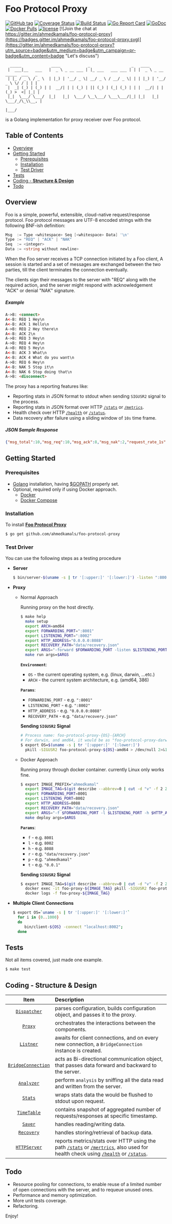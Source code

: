 Foo Protocol Proxy
==================

[![GitHub tag](https://img.shields.io/github/tag/ahmedkamals/foo-protocol-proxy.svg?style=flat)](https://github.com/ahmedkamals/foo-protocol-proxy/releases  "Version Tag")
[![Coverage Status](https://coveralls.io/repos/github/ahmedkamals/foo-protocol-proxy/badge.svg?branch=master)](https://coveralls.io/github/ahmedkamals/foo-protocol-proxy?branch=master  "Code Coverage")
[![Build Status](https://travis-ci.org/ahmedkamals/foo-protocol-proxy.svg)](https://travis-ci.org/ahmedkamals/foo-protocol-proxy  "Build Status")
[![Go Report Card](https://goreportcard.com/badge/github.com/ahmedkamals/foo-protocol-proxy)](https://goreportcard.com/report/github.com/ahmedkamals/foo-protocol-proxy  "Go Report Card")
[![GoDoc](https://godoc.org/github.com/ahmedkamals/foo-protocol-proxy?status.svg)](https://godoc.org/github.com/ahmedkamals/foo-protocol-proxy "API Documentation")
[![Docker Pulls](https://img.shields.io/docker/pulls/ahmedkamal/foo-protocol-proxy.svg?maxAge=604800)](https://hub.docker.com/r/ahmedkamal/foo-protocol-proxy/ "Docker Pulls")
[![license](https://img.shields.io/github/license/mashape/apistatus.svg)](LICENSE  "License")
[![Join the chat at https://gitter.im/ahmedkamals/foo-protocol-proxy](https://badges.gitter.im/ahmedkamals/foo-protocol-proxy.svg)](https://gitter.im/ahmedkamals/foo-protocol-proxy?utm_source=badge&utm_medium=badge&utm_campaign=pr-badge&utm_content=badge "Let's discuss")

```
  _____             ____            _                  _   ____                      
 |  ___|__   ___   |  _ \ _ __ ___ | |_ ___   ___ ___ | | |  _ \ _ __ _____  ___   _ 
 | |_ / _ \ / _ \  | |_) | '__/ _ \| __/ _ \ / __/ _ \| | | |_) | '__/ _ \ \/ / | | |
 |  _| (_) | (_) | |  __/| | | (_) | || (_) | (_| (_) | | |  __/| | | (_) >  <| |_| |
 |_|  \___/ \___/  |_|   |_|  \___/ \__\___/ \___\___/|_| |_|   |_|  \___/_/\_\\__, |
                                                                               |___/ 
```

is a Golang implementation for proxy receiver over Foo protocol.

Table of Contents
-----------------

* [Overview](#overview)
* [Getting Started](#getting-started)
    * [Prerequisites](#prerequisites)
    * [Installation](#installation)
    * [Test Driver](#test-driver)
* [Tests](#tests)
* [Coding - __Structure & Design__](#coding---structure--design)
* [Todo](#todo)

Overview
--------

Foo is a simple, powerful, extensible, cloud-native request/response protocol.
Foo protocol messages are UTF-8 encoded strings with the following BNF-ish definition:

```go
Msg  := Type <whitespace> Seq [<whitespace> Data] '\n'
Type := "REQ" | "ACK" | "NAK"
Seq  := <integer>
Data := <string without newline>
```

When the Foo server receives a TCP connection initiated by a Foo client,
A session is started and a set of messages are exchanged between the two parties,
till the client terminates the connection eventually.

The clients sign their messages to the server with "REQ" along with the required action,
and the server might respond with acknowledgement "ACK" or denial "NAK" signature.

##### Example

```html
A->B: <connect>
A<-B: REQ 1 Hey\n
A<-B: ACK 1 Hello\n
A->B: REQ 2 Hey there\n
A<-B: ACK 2\n
A->B: REQ 3 Hey\n
A->B: REQ 4 Hey\n
A->B: REQ 5 Hey\n
A<-B: ACK 3 What\n
A<-B: ACK 4 What do you want\n
A->B: REQ 6 Hey\n
A<-B: NAK 5 Stop it\n
A<-B: NAK 6 Stop doing that\n
A->B: <disconnect>
```

The proxy has a reporting features like:

- Reporting stats in JSON format to stdout when sending `SIGUSR2` signal to the process.
- Reporting stats in JSON format over HTTP [`/stats`][16] or [`/metrics`][17].
- Health check over HTTP [`/health`][18] or [`/status`][19].
- Data recovery after failure using a sliding window of `10s` time frame.

##### JSON Sample Response

```json
{"msg_total":10,"msg_req":10,"msg_ack":8,"msg_nak":2,"request_rate_1s":0.005,"request_rate_10s":0.004,"response_rate_1s":0.004,"response_rate_10s":0.003}

```

Getting Started
---------------

### Prerequisites

* [Golang][1] installation, having [$GOPATH][2] properly set.
* Optional, required only if using Docker approach.
    + [Docker][3]
    + [Docker Compose][4]


### Installation

To install [**Foo Protocol Proxy**][5]

```bash
$ go get github.com/ahmedkamals/foo-protocol-proxy
```

### Test Driver

You can use the following steps as a testing procedure

  * **Server**
    ```bash
    $ bin/server-$(uname -s | tr '[:upper:]' '[:lower:]') -listen ":8001"
    ```

  * **Proxy**
    - Normal Approach
    
        Running proxy on the host directly.
        
        ```bash
        $ make help
          make setup
          export ARCH=amd64
          export FORWARDING_PORT=":8001"
          export LISTENING_PORT=":8002"
          export HTTP_ADDRESS="0.0.0.0:8088"
          export RECOVERY_PATH="data/recovery.json"
          export ARGS="-forward $FORWARDING_PORT -listen $LISTENING_PORT -http $HTTP_ADDRESS -recovery-path $RECOVERY_PATH"
          make run args=$ARGS
        ```
        
        **`Environment`**:
        + `OS` - the current operating system, e.g. (linux, darwin, ...etc.)
        + `ARCH` - the current system architecture, e.g. (amd64, 386)
            
        **`Params`**:           
        + `FORWARDING_PORT` - e.g. `":8001"`
        + `LISTENING_PORT` - e.g. `":8002"`
        + `HTTP_ADDRESS` - e.g. `"0.0.0.0:8088"`
        + `RECOVERY_PATH` - e.g. `"data/recovery.json"`
        
        **Sending `SIGUSR2` Signal**
                  
        ```bash
        # Process name: foo-protocol-proxy-{OS}-{ARCH}
        # For darwin, and amd64, it would be as "foo-protocol-proxy-darwin-amd64".
        $ export OS=$(uname -s | tr '[:upper:]' '[:lower:]')
          pkill -SIGUSR2 foo-protocol-proxy-${OS}-amd64 > /dev/null 2>&1
        ```
                   
    - Docker Approach
       
       Running proxy through docker container. currently Linux only works fine.
       
       ```bash
       $ export IMAGE_PREFIX="ahmedkamal"
         export IMAGE_TAG=$(git describe --abbrev=0 | cut -d "v" -f 2 2> /dev/null)
         export FORWARDING_PORT=8001
         export LISTENING_PORT=8002
         export HTTP_ADDRESS=8088
         export RECOVERY_PATH="data/recovery.json"
         export ARGS="-f $FORWARDING_PORT -l $LISTENING_PORT -h $HTTP_ADDRESS -r $RECOVERY_PATH -p $IMAGE_PREFIX -t $IMAGE_TAG"
         make deploy args=$ARGS
       ```
        
       **`Params`**:
       + `f` - e.g. `8001`
       + `l` - e.g. `8002`
       + `h` - e.g. `8088`
       + `r` - e.g. `"data/recovery.json"`
       + `p` - e.g. `"ahmedkamal"`
       + `t` - e.g. `"0.0.1"`
       
       **Sending `SIGUSR2` Signal**
         
       ```bash
       $ export IMAGE_TAG=$(git describe --abbrev=0 | cut -d "v" -f 2 2> /dev/null)
         docker exec -it foo-proxy-${IMAGE_TAG} pkill -SIGUSR2 foo-protocol-proxy > /dev/null 2>&1
         docker logs -f foo-proxy-${IMAGE_TAG}
       ```
       
  * **Multiple Client Connections**
    ```bash
    $ export OS=`uname -s | tr '[:upper:]' '[:lower:]'`
      for i in {0..1000}
      do 
         bin/client-${OS} -connect "localhost:8002";
      done
    ```

## Tests
    
Not all items covered, just made one example.
    
```bash
$ make test
```

## Coding - __Structure & Design__

| Item                    | Description                                                                                                                                              |
| :---:                   | :---                                                                                                                                                     |
| [`Dispatcher`][6]       | parses configuration, builds configuration object, and passes it to the proxy.                                                                           |
| [`Proxy`][7]            | orchestrates the interactions between the components.                                                                                                    |
| [`Listner`][8]          | awaits for client connections, and on every new connection, a `BridgeConnection` instance is created.                                                    |
| [`BridgeConnection`][9] | acts as Bi-directional communication object, that passes data forward and backward to the server.                                                        |
| [`Analyzer`][10]        | perform `analysis` by sniffing all the data read and written from the server.                                                                            |
| [`Stats`][11]           | wraps stats data the would be flushed to stdout upon request.                                                                                            |
| [`TimeTable`][12]       | contains snapshot of aggregated number of requests/responses at specific timestamp.                                                                      |
| [`Saver`][13]           | handles reading/writing data.                                                                                                                            |
| [`Recovery`][14]        | handles storing/retrieval of backup data.                                                                                                                |
| [`HTTPServer`][15]      | reports metrics/stats over HTTP using the path [`/stats`][16] or [`/mertrics`][17], also used for health check using [`/health`][18] or [`/status`][19]. |

## Todo
   - Resource pooling for connections, to enable reuse of a limited number of open connections with the server,
     and to requeue unused ones.
   - Performance and memory optimization.
   - More unit tests coverage.
   - Refactoring.

Enjoy!

[1]: https://golang.org/dl/ "Download Golang"
[2]: https://golang.org/doc/install "GOPATH Configuration"
[3]: https://docs.docker.com/engine/installation/ "Docker"
[4]: https://docs.docker.com/compose/install/ "Docker Compose"
[5]: https://github.com/ahmedkamals/foo-protocol-proxy "Source Code"
[6]: https://godoc.org/github.com/ahmedkamals/foo-protocol-proxy/app#Dispatcher "Dispatcher"
[7]: https://godoc.org/github.com/ahmedkamals/foo-protocol-proxy/app#Proxy "Proxy"
[8]: https://godoc.org/github.com/ahmedkamals/foo-protocol-proxy/communication#Listener "Listener"
[9]: https://godoc.org/github.com/ahmedkamals/foo-protocol-proxy/communication#BridgeConnection "BridgeConnection"
[10]: https://godoc.org/github.com/ahmedkamals/foo-protocol-proxy/analysis#Analyzer "Analyzer"
[11]: https://godoc.org/github.com/ahmedkamals/foo-protocol-proxy/analysis#Stats "Stats"
[12]: https://godoc.org/github.com/ahmedkamals/foo-protocol-proxy/analysis#TimeTable "TimeTable"
[13]: https://godoc.org/github.com/ahmedkamals/foo-protocol-proxy/persistence#Saver "Saver"
[14]: https://godoc.org/github.com/ahmedkamals/foo-protocol-proxy/persistence#Recovery "Recovery"
[15]: https://godoc.org/github.com/ahmedkamals/foo-protocol-proxy/app#HttpServer "HttpServer"
[16]: http://localhost:8088/stats "Stats" 
[17]: http://localhost:8088/metrics "Metrics" 
[18]: http://localhost:8088/health "Health" 
[19]: http://localhost:8088/status "Status" 